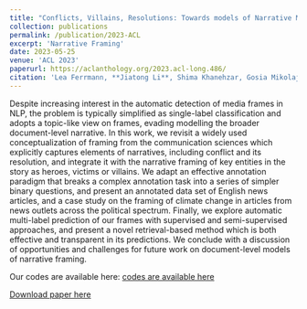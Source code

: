 ```yaml
---
title: "Conflicts, Villains, Resolutions: Towards models of Narrative Media Framing"
collection: publications
permalink: /publication/2023-ACL
excerpt: 'Narrative Framing'
date: 2023-05-25
venue: 'ACL 2023'
paperurl: https://aclanthology.org/2023.acl-long.486/
citation: 'Lea Ferrmann, **Jiatong Li**, Shima Khanehzar, Gosia Mikolajczak. (2023). Conflicts, Villains, Resolutions: Towards models of Narrative Media Framing. ACL 2023.'
---
```


Despite increasing interest in the automatic detection of media frames in NLP, the problem is typically simplified as single-label classification and adopts a topic-like view on frames, evading modelling the broader document-level narrative. In this work, we revisit a widely used conceptualization of framing from the communication sciences which explicitly captures elements of narratives, including conflict and its resolution, and integrate it with the narrative framing of key entities in the story as heroes, victims or villains. We adapt an effective annotation paradigm that breaks a complex annotation task into a series of simpler binary questions, and present an annotated data set of English news articles, and a case study on the framing of climate change in articles from news outlets across the political spectrum. Finally, we explore automatic multi-label prediction of our frames with supervised and semi-supervised approaches, and present a novel retrieval-based method which is both effective and transparent in its predictions. We conclude with a discussion of opportunities and challenges for future work on document-level models of narrative framing.

Our codes are available here:
[codes are available here](https://github.com/phenixace/narrative-framing)

[Download paper here](https://aclanthology.org/2023.acl-long.486/)
